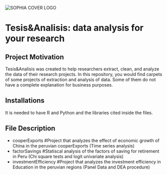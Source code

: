 ![SOPHIA COVER LOGO](https://user-images.githubusercontent.com/73708363/196550994-ad236eae-2c57-48b7-b535-c1b2dc05ac51.png)
											
# Tesis&Analisis: data analysis for your research

## Project Motivation

Tesis&Analisis was created to help researchers extract, clean, and analyze the data of their research projects. 
In this repository, you would find carpets of some projects of extraction and analysis of data. Some of them do not have a complete explanation for business purposes.

## Installations

It is needed to have R and Python and the libraries cited inside the files. 

## File Description

* cooperExports #Project that analyzes the effect of economic growth of China in the peruvian cooperExports (Time series analysis)
* factorSavings #Statiscal analysis of the factors of saving for retirement in Peru (Chi square tests and logit univariate analysis)
* investmentEfficiency #Project that analyzes the investment efficiency in Education in the peruvian regions (Panel Data and DEA procedure)

